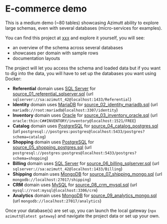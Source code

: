# E-commerce demo

This is a medium demo (~80 tables) showcasing Azimutt ability to explore large schemas, even with several databases (micro-services for examples).

You can find this project at [xxx](https://azimutt.app...) and explore it yourself, you will see:

- an overview of the schema across several databases
- showcases per domain with sample rows
- documentation layouts

The project will let you access the schema and loaded data but if you want to dig into the data, you will have to set up the databases you want using Docker:

- **Referential** domain uses [SQL Server](../../libs/connector-sqlserver/README.md#local-setup) for [source_01_referential_sqlserver.sql](./source_01_referential_sqlserver.sql) (url `sqlserver://sa:azimutt_42@localhost:1433/Referential`)
- **Identity** domain uses [MariaDB](../../libs/connector-mariadb/README.md#local-setup) for [source_02_identity_mariadb.sql](./source_02_identity_mariadb.sql) (url `mariadb://root:mariadb@localhost:3307/identity`)
- **Inventory** domain uses [Oracle](../../libs/connector-oracle/README.md#local-setup) for [source_03_inventory_oracle.sql](./source_03_inventory_oracle.sql) (url `oracle:thin:C##INVENTORY/inventory@localhost:1521/FREE`)
- **Catalog** domain uses [PostgreSQL](../../libs/connector-postgres/README.md#local-setup) for [source_04_catalog_postgres.sql](./source_04_catalog_postgres.sql) (url `postgresql://postgres:postgres@localhost:5433/postgres?schema=catalog`)
- **Shopping** domain uses [PostgreSQL](../../libs/connector-postgres/README.md#local-setup) for [source_05_shopping_postgres.sql](./source_05_shopping_postgres.sql) (url `postgresql://postgres:postgres@localhost:5433/postgres?schema=shopping`)
- **Billing** domain uses [SQL Server](../../libs/connector-sqlserver/README.md#local-setup) for [source_06_billing_sqlserver.sql](./source_06_billing_sqlserver.sql) (url `sqlserver://sa:azimutt_42@localhost:1433/Billing`)
- **Shipping** domain uses [MongoDB](../../libs/connector-mongodb/README.md#local-setup) for [source_07_shipping_mongo.sql](./source_07_shipping_mongo.sql) (url `mongodb://localhost:27017/shipping`)
- **CRM** domain uses [MySQL](../../libs/connector-mysql/README.md#local-setup) for [source_08_crm_mysql.sql](./source_08_crm_mysql.sql) (url `mysql://root:mysql@localhost:3306/crm`)
- **Analytics** domain uses [MongoDB](../../libs/connector-mongodb/README.md#local-setup) for [source_09_analytics_mongo.sql](./source_09_analytics_mongo.sql) (url `mongodb://localhost:27017/analytics`)

Once your database(s) are set up, you can launch the local gateway (`npx azimutt@latest gateway`) and navigate the project data or set up your own.
